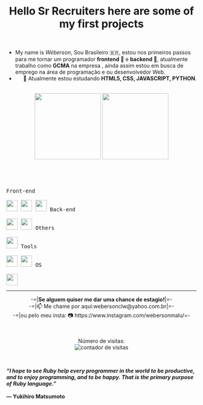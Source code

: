 
  <!--
  **webersonclw/webersonclw** is a ✨ _special_ ✨ repository because its `README.md` (this file) appears on your GitHub profile.

  Here are some ideas to get you started:

  - 👋 Hi, I’m @webersonclw
  - 👀 I’m interested in ... LEARN PROGRAMMING AND BE ABLE TO CHANGE AREAS
  - 🌱 I’m currently learning ...PYTHON; GIT AND GITHUB; HTML5!!
  - 💞️ I’m looking to collaborate on ... WHAT IT NEEDS TO EVOLVE
  - 📫 How to reach me ...https://www.linkedin.com/in/weberson-santos-3b13aa21b/
  - 🏄‍♂️  **Git e GitHub!!** Finished With Success!!  👊
  - 🏄  First **PYTHON** Module Completed! 👊
  - 🏄  Second **PYTHON** Module Completed! 👊
  - 🏄  Third **PYTHON** In Process....  👊
  - 🏄  **Html5 - Css3 - JavaScripT** Finished the Basic!! 👊
  - 😰  **Html5 - Css3 - JavaScripT** Intermediary in Progress!! 🤲
-->

<header>
  <h1>Hello Sr Recruiters here are some of my first projects</h1>  
  <br>
  <article>
    <ul>
      <li align="left">My name is <i>Wéberson</i>, Sou Brasileiro 🇧🇷, estou nos primeiros passos para me tornar um programador <strong>frontend 🔭</strong> e <strong>backend 🔭</strong>, atualmente trabalho como <strong>GCMA</strong> na empresa <a href="https://prefeituradeatibaia.com.br"></a>, ainda assim estou em busca de emprego na área de programação e ou desenvolvedor Web.</li>
      <li align="right">🔭 Atualmente estou estudando <strong>HTML5, CSS, JAVASCRIPT, PYTHON</strong>.</li>
    </ul>
  </article>
  <br>
  
  <section>
      <img height="175vw" alt="" src="https://github-readme-stats.vercel.app/api?username=webersonclw&show_icons=true&theme=ocean_dark&include_all_commits=true&count_private=true"/>
      <img height="175vw" alt="" src="https://github-readme-stats.vercel.app/api/top-langs/?username=webersonclw&layout=compact&langs_count=7&bg_color=5,511,115&text_color=CCF&title_color=FCF" />
    </a>
  </section>
  
</header>

<br>

<section>
  <kbd>
    <kbd>Front-end</kbd>
    <br>
    <br>
    <img width="30px" src="https://cdn.jsdelivr.net/gh/devicons/devicon/icons/html5/html5-original.svg" /> 
    <img width="30px" src="https://cdn.jsdelivr.net/gh/devicons/devicon/icons/css3/css3-plain.svg" /> 
    <img width="30px" src="https://cdn.jsdelivr.net/gh/devicons/devicon/icons/javascript/javascript-original.svg" />
    
  </kbd>
  <kbd>
    <kbd>Back-end</kbd>
    <br>
    <br>
    <img width="30px" src="https://cdn.jsdelivr.net/gh/devicons/devicon/icons/python/python-original.svg" />
    <img width="30px" src="./laravel-2.svg" />
  </kbd>
  <kbd>
    <kbd>Others</kbd>
    <br>
    <br>
    <img width="30px" src="https://cdn.jsdelivr.net/gh/devicons/devicon/icons/python/python-original.svg" />
  </kbd>
  <kbd>
    <kbd>Tools</kbd>
    <br>
    <br>
    <img width="30px" src="https://cdn.jsdelivr.net/gh/devicons/devicon/icons/vscode/vscode-original.svg" />
    <img width="30px" src="https://cdn.jsdelivr.net/gh/devicons/devicon/icons/gimp/gimp-original.svg" />
  </kbd>
  <kbd>
    <kbd>OS</kbd>
    <br>
    <br>
    <img width="30px" src="https://cdn.jsdelivr.net/gh/devicons/devicon/icons/ubuntu/ubuntu-plain.svg" />
  </kbd>
</section>
<hr>

<footer align="center">
  <p align="center">
    -=|<strong>Se alguem quiser me dar uma chance de estagio!</strong>|=-<br>
    -=|📫 Me chame por aqui:webersonclw@yahoo.com.br|=-<br>
    -=|ou pelo meu insta: 📷 https://www.instagram.com/webersonmalu/=-
  </p>
  <br>
  <p align="center">
    Número de visitas: <br> <img src="https://profile-counter.glitch.me/webersonclw/count.svg" alt="contador de visitas">
  </p>
  <br>
  <p align="left">
     <strong>
           <i>“I hope to see Ruby help every programmer in the world to be productive, and to enjoy programming, and to be happy. That is the primary purpose of Ruby language.”</i>
    <br><br>
    — Yukihiro Matsumoto
     </strong>
  </p>
</footer>


